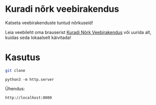 # Kuradi nõrk veebirakendus

Katseta veebirakenduste tuntud nõrkuseid!

Leia veebileht oma brauserist [Kuradi Nõrk Veebirakendus](https://kodu.ut.ee/~lepprico) või uurida alt, kuidas seda lokaalselt käivitada!


# Kasutus
```bash
git clone 
```

```python3
python3 -m http.server
```
Ühendus:
```
http://localhost:8000
```
